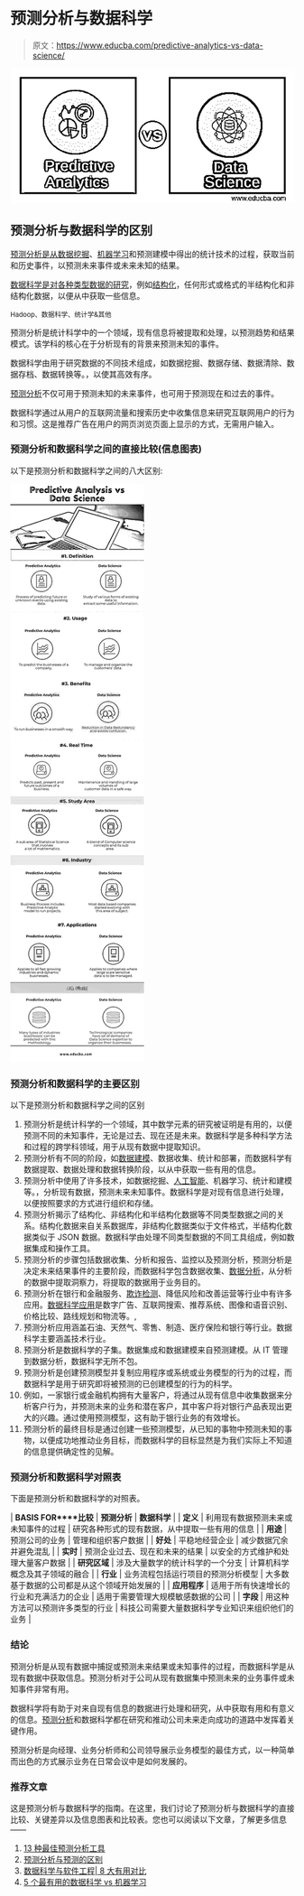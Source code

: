 # 预测分析与数据科学

> 原文：<https://www.educba.com/predictive-analytics-vs-data-science/>

![Predictive Analytics vs Data Science](img/c790051e8d8589084dcf6bf304a30af1.png)



## 预测分析与数据科学的区别

[预测分析是从](https://www.educba.com/what-is-predictive-analytics/)[数据挖掘](https://www.educba.com/data-mining-techniques/)、[机器学习](https://www.educba.com/statistics-vs-machine-learning/)和预测建模中得出的统计技术的过程，获取当前和历史事件，以预测未来事件或未来未知的结果。

[数据科学是对各种类型数据的研究](https://www.educba.com/what-is-data-science/)，例如[结构化](https://www.educba.com/what-is-structured-finance/)，任何形式或格式的半结构化和非结构化数据，以便从中获取一些信息。

<small>Hadoop、数据科学、统计学&其他</small>

预测分析是统计科学中的一个领域，现有信息将被提取和处理，以预测趋势和结果模式。该学科的核心在于分析现有的背景来预测未知的事件。

数据科学由用于研究数据的不同技术组成，如数据挖掘、数据存储、数据清除、数据存档、数据转换等。，以使其高效有序。

[预测分析](https://www.educba.com/predictive-analytics-tool/)不仅可用于预测未知的未来事件，也可用于预测现在和过去的事件。

数据科学通过从用户的互联网流量和搜索历史中收集信息来研究互联网用户的行为和习惯。这是推荐广告在用户的网页浏览页面上显示的方式，无需用户输入。

### 预测分析和数据科学之间的直接比较(信息图表)

以下是预测分析和数据科学之间的八大区别:

![Predictive Analysis vs Data Science Infographics](img/ffaacdec427d866d2364ab9fe36e1378.png)



### 预测分析和数据科学的主要区别

以下是预测分析和数据科学之间的区别

1.  预测分析是统计科学的一个领域，其中数学元素的研究被证明是有用的，以便预测不同的未知事件，无论是过去、现在还是未来。数据科学是多种科学方法和过程的跨学科领域，用于从现有数据中提取知识。
2.  预测分析有不同的阶段，如[数据建模](https://www.educba.com/data-modeling-tools/)、数据收集、统计和部署，而数据科学有数据提取、数据处理和数据转换阶段，以从中获取一些有用的信息。
3.  预测分析中使用了许多技术，如数据挖掘、[人工智能](https://www.educba.com/artificial-intelligence-tools-applications/)、机器学习、统计和建模等。，分析现有数据，预测未来未知事件。数据科学是对现有信息进行处理，以便按照要求的方式进行组织和存储。
4.  预测分析揭示了结构化、非结构化和半结构化数据等不同类型数据之间的关系。结构化数据来自关系数据库，非结构化数据类似于文件格式，半结构化数据类似于 JSON 数据。数据科学由处理不同类型数据的不同工具组成，例如数据集成和操作工具。
5.  预测分析的步骤包括数据收集、分析和报告、监控以及预测分析，预测分析是决定未来结果事件的主要阶段，而数据科学包含数据收集、[数据分析](https://www.educba.com/course/data-analysis-pandas-python/)，从分析的数据中提取洞察力，将提取的数据用于业务目的。
6.  预测分析在银行和金融服务、[欺诈检测](https://www.educba.com/fraud-detection-analytics/)、降低风险和改善运营等行业中有许多应用。[数据科学应用](https://www.educba.com/data-science-applications/)是数字广告、互联网搜索、推荐系统、图像和语音识别、价格比较、路线规划和物流等。,
7.  预测分析应用涵盖石油、天然气、零售、制造、医疗保险和银行等行业。数据科学主要涵盖技术行业。
8.  预测分析是数据科学的子集。数据集成和数据建模来自预测建模。从 IT 管理到数据分析，数据科学无所不包。
9.  预测分析是创建预测模型并复制应用程序或系统或业务模型的行为的过程，而数据科学是用于研究即将被预测的已创建模型的行为的科学。
10.  例如，一家银行或金融机构拥有大量客户，将通过从现有信息中收集数据来分析客户行为，并预测未来的业务和潜在客户，其中客户将对银行产品表现出更大的兴趣。通过使用预测模型，这有助于银行业务的有效增长。
11.  预测分析的最终目标是通过创建一些预测模型，从已知的事物中预测未知的事物，以便成功地推动业务目标，而数据科学的目标显然是为我们实际上不知道的信息提供确定性的见解。

### 预测分析和数据科学对照表

下面是预测分析和数据科学的对照表。

| **BASIS FOR****比较** | **预测分析** | **数据科学** |
| **定义** | 利用现有数据预测未来或未知事件的过程 | 研究各种形式的现有数据，从中提取一些有用的信息 |
| **用途** | 预测公司的业务 | 管理和组织客户数据 |
| **好处** | 平稳地经营企业 | 减少数据冗余并避免混乱 |
| **实时** | 预测企业过去、现在和未来的结果 | 以安全的方式维护和处理大量客户数据 |
| **研究区域** | 涉及大量数学的统计科学的一个分支 | 计算机科学概念及其子领域的融合 |
| **行业** | 业务流程包括运行项目的预测分析模型 | 大多数基于数据的公司都是从这个领域开始发展的 |
| **应用程序** | 适用于所有快速增长的行业和充满活力的企业 | 适用于需要管理大规模敏感数据的公司 |
| **字段** | 用这种方法可以预测许多类型的行业 | 科技公司需要大量数据科学专业知识来组织他们的业务 |

### 结论

预测分析是从现有数据中捕捉或预测未来结果或未知事件的过程，而数据科学是从现有数据中获取信息。预测分析对于公司从现有数据集中预测未来的业务事件或未知事件非常有用。

数据科学将有助于对来自现有信息的数据进行处理和研究，从中获取有用和有意义的信息。[预测分析](https://www.educba.com/what-is-predictive-analytics/)和数据科学都在研究和推动公司未来走向成功的道路中发挥着关键作用。

预测分析是向经理、业务分析师和公司领导展示业务模型的最佳方式，以一种简单而出色的方式展示业务在日常会议中是如何发展的。

### 推荐文章

这是预测分析与数据科学的指南。在这里，我们讨论了预测分析与数据科学的直接比较、关键差异以及信息图表和比较表。您也可以阅读以下文章，了解更多信息——

1.  [13 种最佳预测分析工具](https://www.educba.com/predictive-analytics-tool/)
2.  [预测分析与预测的区别](https://www.educba.com/predictive-analysis-vs-forecasting/)
3.  [数据科学与软件工程| 8 大有用对比](https://www.educba.com/data-science-vs-software-engineering/)
4.  [5 个最有用的数据科学 vs 机器学习](https://www.educba.com/data-science-vs-machine-learning/)





